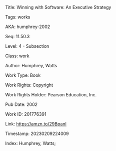 Title:  Winning with Software: An Executive Strategy

Tags:   works

AKA:    humphrey-2002

Seq:    11.50.3

Level:  4 - Subsection

Class:  work

Author: Humphrey, Watts

Work Type: Book

Work Rights: Copyright

Work Rights Holder: Pearson Education, Inc.

Pub Date: 2002

Work ID: 201776391

Link:   https://amzn.to/29BpanI

Timestamp: 20230209224009

Index:  Humphrey, Watts; 
